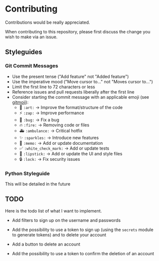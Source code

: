 # Contributing
Contributions would be really appreciated.

When contributing to this repository, please first discuss the change you wish to make via an issue.

## Styleguides

### Git Commit Messages

* Use the present tense ("Add feature" not "Added feature")
* Use the imperative mood ("Move cursor to..." not "Moves cursor to...")
* Limit the first line to 72 characters or less
* Reference issues and pull requests liberally after the first line
* Consider starting the commit message with an applicable emoji (see [gitmoji](https://gitmoji.carloscuesta.me/)):
    * :art: `:art:` -> Improve the format/structure of the code
    * :zap: `:zap:` -> Improve performance
    * :bug: `:bug:` -> Fix a bug
    * :fire: `:fire:` -> Removing code or files
    * :ambulance: `:ambulance:` -> Critical hotfix
    * :sparkles: `:sparkles:` -> Introduce new features
    * :memo: `:memo:` -> Add or update documentation
    * :white_check_mark: `:white_check_mark:` -> Add or update tests
    * :lipstick: `:lipstick:` -> Add or update the UI and style files
    * :lock: `:lock:` -> Fix security issues
 

### Python Styleguide

This will be detailed in the future

## TODO 

Here is the todo list of what I want to implement.

* Add filters to sign up on the username and passwords

* Add the possibility to use a token to sign up (using the `secrets` module to generate tokens) and to delete your account

* Add a button to delete an account

* Add the possibility to use a token to confirm the deletion of an account


